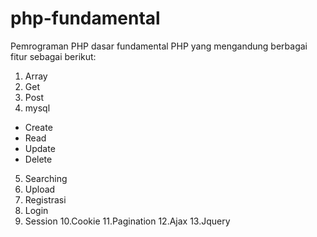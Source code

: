 # php-fundamental
Pemrograman PHP dasar 
fundamental PHP yang mengandung berbagai fitur sebagai berikut: 
1. Array
2. Get
3. Post
4. mysql
  - Create
  - Read
  - Update
  - Delete
5. Searching
6. Upload
7. Registrasi
8. Login
9. Session
10.Cookie
11.Pagination
12.Ajax
13.Jquery
